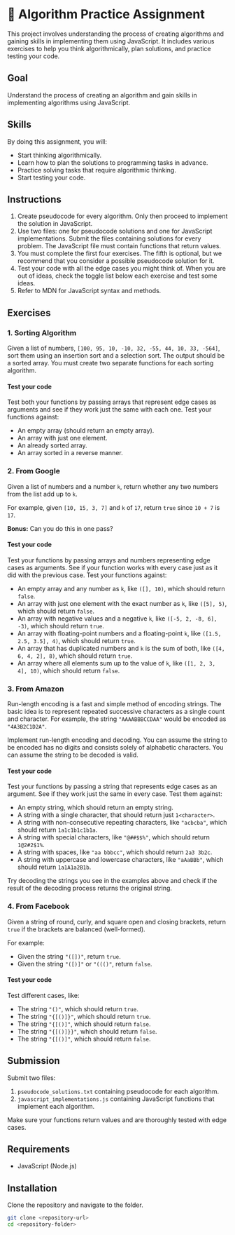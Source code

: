 # 🧩 Algorithm Practice Assignment

This project involves understanding the process of creating algorithms and gaining skills in implementing them using JavaScript. It includes various exercises to help you think algorithmically, plan solutions, and practice testing your code.

## Goal

Understand the process of creating an algorithm and gain skills in implementing algorithms using JavaScript.

## Skills

By doing this assignment, you will:
- Start thinking algorithmically.
- Learn how to plan the solutions to programming tasks in advance.
- Practice solving tasks that require algorithmic thinking.
- Start testing your code.

## Instructions

1. Create pseudocode for every algorithm. Only then proceed to implement the solution in JavaScript.
2. Use two files: one for pseudocode solutions and one for JavaScript implementations. Submit the files containing solutions for every problem. The JavaScript file must contain functions that return values.
3. You must complete the first four exercises. The fifth is optional, but we recommend that you consider a possible pseudocode solution for it.
4. Test your code with all the edge cases you might think of. When you are out of ideas, check the toggle list below each exercise and test some ideas.
5. Refer to MDN for JavaScript syntax and methods.

## Exercises

### 1. Sorting Algorithm

Given a list of numbers, `[100, 95, 10, -10, 32, -55, 44, 10, 33, -564]`, sort them using an insertion sort and a selection sort. The output should be a sorted array. You must create two separate functions for each sorting algorithm.

#### Test your code

Test both your functions by passing arrays that represent edge cases as arguments and see if they work just the same with each one. Test your functions against:
- An empty array (should return an empty array).
- An array with just one element.
- An already sorted array.
- An array sorted in a reverse manner.

### 2. From Google

Given a list of numbers and a number `k`, return whether any two numbers from the list add up to `k`.

For example, given `[10, 15, 3, 7]` and `k` of `17`, return `true` since `10 + 7` is `17`.

**Bonus:** Can you do this in one pass?

#### Test your code

Test your functions by passing arrays and numbers representing edge cases as arguments. See if your function works with every case just as it did with the previous case. Test your functions against:
- An empty array and any number as `k`, like `([], 10)`, which should return `false`.
- An array with just one element with the exact number as `k`, like `([5], 5)`, which should return `false`.
- An array with negative values and a negative `k`, like `([-5, 2, -8, 6], -3)`, which should return `true`.
- An array with floating-point numbers and a floating-point `k`, like `([1.5, 2.5, 3.5], 4)`, which should return `true`.
- An array that has duplicated numbers and `k` is the sum of both, like `([4, 6, 4, 2], 8)`, which should return `true`.
- An array where all elements sum up to the value of `k`, like `([1, 2, 3, 4], 10)`, which should return `false`.

### 3. From Amazon

Run-length encoding is a fast and simple method of encoding strings. The basic idea is to represent repeated successive characters as a single count and character. For example, the string `"AAAABBBCCDAA"` would be encoded as `"4A3B2C1D2A"`.

Implement run-length encoding and decoding. You can assume the string to be encoded has no digits and consists solely of alphabetic characters. You can assume the string to be decoded is valid.

#### Test your code

Test your functions by passing a string that represents edge cases as an argument. See if they work just the same in every case. Test them against:
- An empty string, which should return an empty string.
- A string with a single character, that should return just `1<character>`.
- A string with non-consecutive repeating characters, like `"acbcba"`, which should return `1a1c1b1c1b1a`.
- A string with special characters, like `"@##$$%"`, which should return `1@2#2$1%`.
- A string with spaces, like `"aa bbbcc"`, which should return `2a3 3b2c`.
- A string with uppercase and lowercase characters, like `"aAaBBb"`, which should return `1a1A1a2B1b`.

Try decoding the strings you see in the examples above and check if the result of the decoding process returns the original string.

### 4. From Facebook

Given a string of round, curly, and square open and closing brackets, return `true` if the brackets are balanced (well-formed).

For example:
- Given the string `"([])"`, return `true`.
- Given the string `"([)]"` or `"((()"`, return `false`.

#### Test your code

Test different cases, like:
- The string `"()"`, which should return `true`.
- The string `"{[()]}"`, which should return `true`.
- The string `"{[()]"`, which should return `false`.
- The string `"{[()]}}"`, which should return `false`.
- The string `"{[()]"`, which should return `false`.

## Submission

Submit two files:
1. `pseudocode_solutions.txt` containing pseudocode for each algorithm.
2. `javascript_implementations.js` containing JavaScript functions that implement each algorithm.

Make sure your functions return values and are thoroughly tested with edge cases.

## Requirements

- JavaScript (Node.js)

## Installation

Clone the repository and navigate to the folder.

```bash
git clone <repository-url>
cd <repository-folder>
